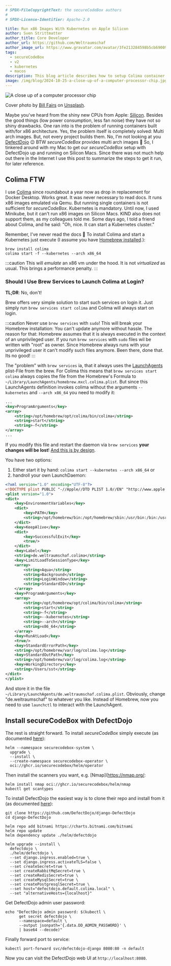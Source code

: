 ```yaml
---
# SPDX-FileCopyrightText: the secureCodeBox authors
#
# SPDX-License-Identifier: Apache-2.0

title: Run x86 Images With Kubernetes on Apple Silicon
author: Sven Strittmatter
author_title: Core Developer
author_url: https://github.com/Weltraumschaf
author_image_url: https://www.gravatar.com/avatar/3fe213284598b5cb69009665902c77a1
tags:
  - secureCodeBox
  - v2
  - kubernetes
  - macos
description: This blog article describes how to setup Colima container runtime on macOS to run x86 images in Kubernetes on Apple Silicon.
image: /img/blog/2024-10-25-a-close-up-of-a-computer-processor-chip.jpg
---
```


![A close up of a computer processor chip](/img/blog/2024-10-25-a-close-up-of-a-computer-processor-chip.jpg)

Cover photo by [Bill Fairs](https://unsplash.com/@moonboyz) on [Unsplash](https://unsplash.com/photos/a-close-up-of-a-computer-processor-chip--QALfjTlhTE).

Maybe you've heard from the shiny new CPUs from Apple: [Silicon](https://en.wikipedia.org/wiki/Apple_silicon). Besides the good things (low power consumption, less fan noise) they have not so shiny drawbacks. One ran into is the problem of running containers built with/for x86 architecture. Yes, the problem itself is completely solved: Multi arch images. But, not every project builds them. No, I'm not looking at you [DefectDojo](https://www.defectdojo.org/) 😉 BTW _secureCodeBox_ provides multi arch images 🤗 So, I tinkered around with my Mac to get our _secureCodeBox_ setup with DefectDojo up and running on Silicon Macs. Since there was not much help out there in the Internet I use this post to summarize the steps to get it run, for later reference.

## Colima FTW

I use [Colima](https://github.com/abiosoft/colima) since roundabout a year now as drop in replacement for Docker Desktop. Works great. It was never necessary to read docs. It runs x86 images emulated via Qemu. But running single containers is not sufficient for _secureCodeBox_. Kubernetes is mandatory. Until now, I used Minikube, but it can't run x86 images on Silicon Macs. KIND also does not support them, as my colleagues told me. Some days ago, I told a friend about Colima, and he said: "Oh, nice. It can start a Kubernetes cluster."

Remember, I've never read the docs 😬 To install Colima and start a Kubernetes just execute (I assume you have [Homebrew installed](https://docs.brew.sh/Installation).): 

```shell
brew install colima
colima start -f --kubernetes --arch x86_64
```

:::caution
This will _emulate_ an x86 vm under the hood. It is not _virtualized_ as usual. This brings a performance penalty.
:::

### Should I Use Brew Services to Launch Colima at Login?

**TL;DR**: No, don't!

Brew offers very simple solution to start such services on login it. Just simply run `brew services start colima` and Colima will always start on login.

:::caution
Never use `brew services` with `sudo`! This will break your Homebrew installation: You can't update anymore without hassle. The reason for that: Homebrew assumes that it is always executed in the context of an unprivileged user. If you run `brew services` with `sudo` files wil be written with "root" as owner. Since Homebrew always runs with your unprivileged user it can't modify such files anymore. Been there, done that. Its no good!
:::

The "problem" with `brew services` ia, that it always uses the [LaunchAgents](https://www.launchd.info/) plist-File from the brew. For Colima this means that `brew services start colima` always copies the file from the Homebrew's Formula to `~/Library/LaunchAgents/homebrew.mxcl.colima.plist`. But since this LaunchAgents definition invokes colima without the arguments `--kubernetes` and `--arch x86_64` you need to modify it:

```xml
...
<key>ProgramArguments</key>
<array>
    <string>/opt/homebrew/opt/colima/bin/colima</string>
    <string>start</string>
    <string>-f</string>
</array>
...
```

If you modify this file and restart the daemon via `brew services` **your changes will be lost**! [And this is by design](https://github.com/Homebrew/homebrew-services/issues/71).

You have two options:

1. Either start it by hand: `colima start --kubernetes --arch x86_64` or
2. handroll your own LaunchDaemon:

```xml
<?xml version="1.0" encoding="UTF-8"?>
<!DOCTYPE plist PUBLIC "-//Apple//DTD PLIST 1.0//EN" "http://www.apple.com/DTDs/PropertyList-1.0.dtd">
<plist version="1.0">
<dict>
	<key>EnvironmentVariables</key>
	<dict>
		<key>PATH</key>
		<string>/opt/homebrew/bin:/opt/homebrew/sbin:/usr/bin:/bin:/usr/sbin:/sbin</string>
	</dict>
	<key>KeepAlive</key>
	<dict>
		<key>SuccessfulExit</key>
		<true/>
	</dict>
	<key>Label</key>
	<string>de.weltraumschaf.colima</string>
	<key>LimitLoadToSessionType</key>
	<array>
		<string>Aqua</string>
		<string>Background</string>
		<string>LoginWindow</string>
		<string>StandardIO</string>
	</array>
	<key>ProgramArguments</key>
	<array>
		<string>/opt/homebrew/opt/colima/bin/colima</string>
		<string>start</string>
		<string>-f</string>
		<string>--kubernetes</string>
		<string>--arch</string>
		<string>x86_64</string>
	</array>
	<key>RunAtLoad</key>
	<true/>
	<key>StandardErrorPath</key>
	<string>/opt/homebrew/var/log/colima.log</string>
	<key>StandardOutPath</key>
	<string>/opt/homebrew/var/log/colima.log</string>
	<key>WorkingDirectory</key>
	<string>/Users/sst</string>
</dict>
</plist>
```

And store it in the file `~/Library/LaunchAgents/de.weltraumschaf.colima.plist`. Obviously, change "de.weltraumschaf" to whatever you like. Instead of Homebrew, now you need to use `launchctl` to interact with the LaunchAgent.

## Install secureCodeBox with DefectDojo

The rest is straight forward. To install _secureCodeBox_ simply execute (as documented [here](https://www.securecodebox.io/docs/getting-started/installation)):

```shell
helm --namespace securecodebox-system \ 
  upgrade \ 
  --install \
  --create-namespace securecodebox-operator \
  oci://ghcr.io/securecodebox/helm/operator
```

Then install the scanners you want, e.g. [Nmap](https://nmap.org/:
```shell
helm install nmap oci://ghcr.io/securecodebox/helm/nmap
kubectl get scantypes
```

To install DefectDojo the easiest way is to clone their repo and install from it (as documented [here](https://www.securecodebox.io/docs/how-tos/persistence-storage/#defectdojo-kubernetes-setup)):

```shell
git clone https://github.com/DefectDojo/django-DefectDojo
cd django-DefectDojo

helm repo add bitnami https://charts.bitnami.com/bitnami
helm repo update
helm dependency update ./helm/defectdojo

helm upgrade --install \
  defectdojo \
  ./helm/defectdojo \
  --set django.ingress.enabled=true \
  --set django.ingress.activateTLS=false \
  --set createSecret=true \
  --set createRabbitMqSecret=true \
  --set createRedisSecret=true \
  --set createMysqlSecret=true \
  --set createPostgresqlSecret=true \
  --set host="defectdojo.default.colima.local" \
  --set "alternativeHosts={localhost}"
```

Get DefectDojo admin user password:

```shell
echo "DefectDojo admin password: $(kubectl \
      get secret defectdojo \
      --namespace=default \
      --output jsonpath='{.data.DD_ADMIN_PASSWORD}' \
      | base64 --decode)"
```

Finally forward port to service:

```shell
kubectl port-forward svc/defectdojo-django 8080:80 -n default
```

Now you can visit the DefectDojo web UI at `http://localhost:8080`.
